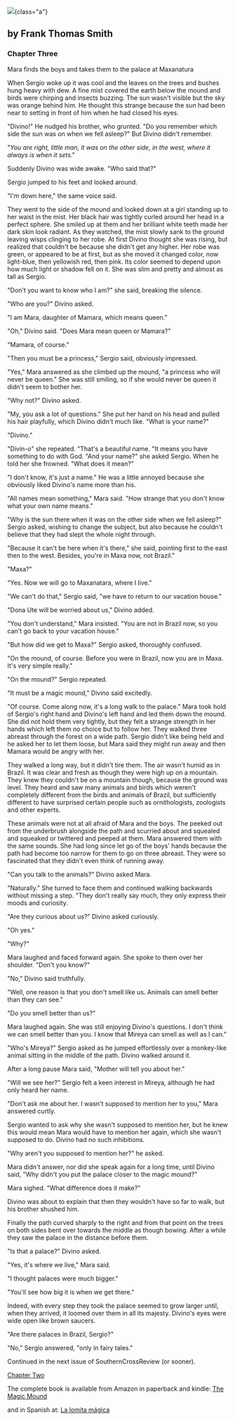 ![](magic-mound-3.jpg){class="a"}

## by Frank Thomas Smith

### Chapter Three

Mara finds the boys and takes them to the palace at Maxanatura

When Sergio woke up it was cool and the leaves on the trees and bushes
hung heavy with dew. A fine mist covered the earth below the mound and
birds were chirping and insects buzzing. The sun wasn\'t visible but the
sky was orange behind him. He thought this strange because the sun had
been near to setting in front of him when he had closed his eyes.

\"Divino!\" He nudged his brother, who grunted. \"Do you remember which
side the sun was on when we fell asleep?\" But Divino didn\'t remember.

\"*You are right, little man, it was on the other side, in the west,
where it always is when it sets*.\"

Suddenly Divino was wide awake. \"Who said that?\"

Sergio jumped to his feet and looked around.

\"I\'m down here,\" the same voice said.

They went to the side of the mound and looked down at a girl standing up
to her waist in the mist. Her black hair was tightly curled around her
head in a perfect sphere. She smiled up at them and her brilliant white
teeth made her dark skin look radiant. As they watched, the mist slowly
sank to the ground leaving wisps clinging to her robe. At first Divino
thought she was rising, but realized that couldn\'t be because she
didn\'t get any higher. Her robe was green, or appeared to be at first,
but as she moved it changed color, now light-blue, then yellowish red,
then pink. Its color seemed to depend upon how much light or shadow fell
on it. She was slim and pretty and almost as tall as Sergio.

\"Don\'t you want to know who I am?\" she said, breaking the silence.

\"Who are you?\" Divino asked.

\"I am Mara, daughter of Mamara, which means queen.\"

\"Oh,\" Divino said. \"Does Mara mean queen or Mamara?\"

\"Mamara, of course.\"

\"Then you must be a princess,\" Sergio said, obviously impressed.

\"Yes,\" Mara answered as she climbed up the mound, \"a princess who
will never be queen.\" She was still smiling, so if she would never be
queen it didn\'t seem to bother her.

\"Why not?\" Divino asked.

\"My, you ask a lot of questions.\" She put her hand on his head and
pulled his hair playfully, which Divino didn\'t much like. \"What is
your name?\"

\"Divino.\"

\"Divin-o\" she repeated. \"That\'s a beautiful name. \"It means you
have something to do with God. \"And your name?\" she asked Sergio. When
he told her she frowned. \"What does it mean?\"

\"I don\'t know, it\'s just a name.\" He was a little annoyed because
she obviously liked Divino\'s name more than his.

\"All names mean something,\" Mara said. \"How strange that you don\'t
know what your own name means.\"

\"Why is the sun there when it was on the other side when we fell
asleep?\" Sergio asked, wishing to change the subject, but also because
he couldn\'t believe that they had slept the whole night through.

\"Because it can\'t be here when it\'s there,\" she said, pointing first
to the east then to the west. Besides, you\'re in Maxa now, not
Brazil.\"

\"Maxa?\"

\"Yes. Now we will go to Maxanatara, where I live.\"

\"We can\'t do that,\" Sergio said, \"we have to return to our vacation
house.\"

\"Dona Ute will be worried about us,\" Divino added.

\"You don\'t understand,\" Mara insisted. \"You are not in Brazil now,
so you can\'t go back to your vacation house.\"

\"But how did we get to Maxa?\" Sergio asked, thoroughly confused.

\"On the mound, of course. Before you were in Brazil, now you are in
Maxa. It\'s very simple really.\"

\"On the mound?\" Sergio repeated.

\"It must be a magic mound,\" Divino said excitedly.

\"Of course. Come along now, it\'s a long walk to the palace.\" Mara
took hold of Sergio\'s right hand and Divino\'s left hand and led them
down the mound. She did not hold them very tightly, but they felt a
strange strength in her hands which left them no choice but to follow
her. They walked three abreast through the forest on a wide path. Sergio
didn\'t like being held and he asked her to let them loose, but Mara
said they might run away and then Mamara would be angry with her.

They walked a long way, but it didn\'t tire them. The air wasn\'t humid
as in Brazil. It was clear and fresh as though they were high up on a
mountain. They knew they couldn\'t be on a mountain though, because the
ground was level. They heard and saw many animals and birds which
weren\'t completely different from the birds and animals of Brazil, but
sufficiently different to have surprised certain people such as
ornithologists, zoologists and other experts.

These animals were not at all afraid of Mara and the boys. The peeked
out from the underbrush alongside the path and scurried about and
squealed and squeaked or twittered and peeped at them. Mara answered
them with the same sounds. She had long since let go of the boys\' hands
because the path had become too narrow for them to go on three abreast.
They were so fascinated that they didn\'t even think of running away.

\"Can you talk to the animals?\" Divino asked Mara.

\"Naturally.\" She turned to face them and continued walking backwards
without missing a step. \"They don\'t really say much, they only express
their moods and curiosity.

\"Are they curious about us?\" Divino asked curiously.

\"Oh yes.\"

\"Why?\"

Mara laughed and faced forward again. She spoke to them over her
shoulder. \"Don\'t you know?\"

\"No,\" Divino said truthfully.

\"Well, one reason is that you don\'t smell like us. Animals can smell
better than they can see.\"

\"Do you smell better than us?\"

Mara laughed again. She was still enjoying Divino\'s questions. I don\'t
think we can smell better than you. I know that Mireya can smell as well
as I can.\"

\"Who\'s Mireya?\" Sergio asked as he jumped effortlessly over a
monkey-like animal sitting in the middle of the path. Divino walked
around it.

After a long pause Mara said, \"Mother will tell you about her.\"

\"Will we see her?\" Sergio felt a keen interest in Mireya, although he
had only heard her name.

\"Don\'t ask me about her. I wasn\'t supposed to mention her to you,\"
Mara answered curtly.

Sergio wanted to ask why she wasn\'t supposed to mention her, but he
knew this would mean Mara would have to mention her again, which she
wasn\'t supposed to do. Divino had no such inhibitions.

\"Why aren\'t you supposed to mention her?\" he asked.

Mara didn\'t answer, nor did she speak again for a long time, until
Divino said, \"Why didn\'t you put the palace closer to the magic
mound?\"

Mara sighed. \"What difference does it make?\"

Divino was about to explain that then they wouldn\'t have so far to
walk, but his brother shushed him.

Finally the path curved sharply to the right and from that point on the
trees on both sides bent over towards the middle as though bowing. After
a while they saw the palace in the distance before them.

\"Is that a palace?\" Divino asked.

\"Yes, it\'s where we live,\" Mara said.

\"I thought palaces were much bigger.\"

\"You\'ll see how big it is when we get there.\"

Indeed, with every step they took the palace seemed to grow larger
until, when they arrived, it loomed over them in all its majesty.
Divino\'s eyes were wide open like brown saucers.

\"Are there palaces in Brazil, Sergio?\"

\"No,\" Sergio answered, \"only in fairy tales.\"

Continued in the next issue of SouthernCrossReview (or sooner).

[Chapter Two](https://southerncrossreview.org/147/magic-mound-1.html)

The complete book is available from Amazon in paperback and kindle: [The Magic Mound](https://www.amazon.com/Magic-Mound-Frank-Thomas-Smith/dp/194830225X)

and in Spanish at: [La lomita mágica](https://www.amazon.com/lomita-mágica-Literatura-infantil-Spanish-ebook/dp/B0948D1XSP)
